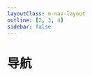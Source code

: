 ```yaml
---
layoutClass: m-nav-layout
outline: [2, 3, 4]
sidebar: false
---
```


<script setup>
import { NAV_DATA } from './data'
</script>
<style src="./index.scss"></style>

# 导航

<MNavLinks v-for="{title, items} in NAV_DATA" :title="title" :items="items"/>

<br />